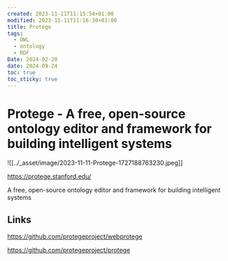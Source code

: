 ```yaml
---
created: 2023-11-11T11:15:54+01:00
modified: 2023-11-11T11:16:30+01:00
title: Protege
tags:
  - OWL
  - ontology
  - RDF
Date: 2024-02-20
date: 2024-09-24
toc: true
toc_sticky: true
---
```


# Protege -  A free, open-source ontology editor and framework for building intelligent systems

![[../_asset/image/2023-11-11-Protege-1727188763230.jpeg]]

<https://protege.stanford.edu/>

A free, open-source ontology editor and framework for building intelligent systems


## Links 
<https://github.com/protegeproject/webprotege>

https://github.com/protegeproject/protege